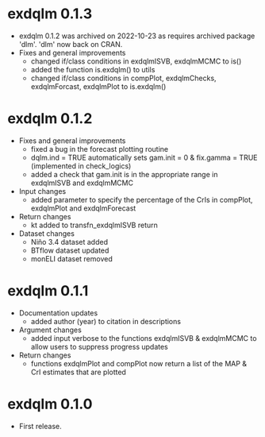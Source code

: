 # exdqlm 0.1.3
- exdqlm 0.1.2 was archived on 2022-10-23 as requires archived package 'dlm'. 'dlm' now back on CRAN.
- Fixes and general improvements
  - changed if/class conditions in exdqlmISVB, exdqlmMCMC to is()
  - added the function is.exdqlm() to utils
  - changed if/class conditions in compPlot, exdqlmChecks, exdqlmForcast, exdqlmPlot to is.exdqlm()
  
# exdqlm 0.1.2
- Fixes and general improvements
  - fixed a bug in the forecast plotting routine
  - dqlm.ind = TRUE automatically sets gam.init = 0 & fix.gamma = TRUE (implemented in check_logics)
  - added a check that gam.init is in the appropriate range in exdqlmISVB and exdqlmMCMC
- Input changes
  - added parameter to specify the percentage of the CrIs in compPlot, exdqlmPlot and exdqlmForecast
- Return changes
  - kt added to transfn_exdqlmISVB return
- Dataset changes
  - Niño 3.4 dataset added
  - BTflow dataset updated
  - monELI dataset removed

# exdqlm 0.1.1
- Documentation updates
  - added author (year) to citation in descriptions
- Argument changes
  - added input verbose to the functions exdqlmISVB & exdqlmMCMC to allow users to suppress progress updates
- Return changes
  - functions exdqlmPlot and compPlot now return a list of the MAP & CrI estimates that are plotted

# exdqlm 0.1.0
- First release.
